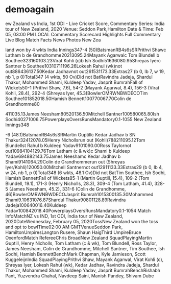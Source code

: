 # demoagain




ew Zealand vs India, 1st ODI - Live Cricket Score, Commentary
Series: India tour of New Zealand, 2020 Venue: Seddon Park,Hamilton Date & Time: Feb 05, 03:00 PM LOCAL
Commentary Scorecard Highlights Full Commentary Live Blog Match Facts News Photos
New Zea




land won by 4 wkts
India Innings347-4 (50)BatsmanRB4s6sSRPrithvi Shawc Latham b de Grandhomme20213095.24Mayank Agarwalc Tom Blundell b Southee323160103.23Virat Kohli (c)b Ish Sodhi51636080.95Shreyas Iyerc Santner b Southee10310711196.26Lokesh Rahul (wk)not out886436137.50Kedar Jadhavnot out261531173.33Extras27 (b 0, lb 7, w 19, nb 1, p 0)Total347 (4 wkts, 50 Ov)Did not BatRavindra Jadeja, Shardul Thakur, Mohammed Shami, Kuldeep Yadav, Jasprit BumrahFall of Wickets50-1 (Prithvi Shaw, 7.6), 54-2 (Mayank Agarwal, 8.4), 156-3 (Virat Kohli, 28.4), 292-4 (Shreyas Iyer, 45.3)BowlerOMRWNBWDECOTim Southee101852018.50Hamish Bennett100770067.70Colin de Grandhomme80




411035.13James Neesham80520136.50Mitchell Santner100580065.80Ish Sodhi40271006.75PowerplaysOversRunsMandatory0.1-1055
New Zealand Innings348



-6 (48.1)BatsmanRB4s6sSRMartin Guptillc Kedar Jadhav b SN Thakur32412078.05Henry Nichollsrun out (Kohli)788211095.12Tom Blundellst Rahul b Kuldeep Yadav9101090.00Ross Taylornot out10984104129.76Tom Latham (c & wk)c Shami b Kuldeep Yadav694882143.75James Neeshamc Kedar Jadhav b Shami9141064.29Colin de Grandhommerun out (Shreyas Iyer/Kohli)120050.00Mitchell Santnernot out12911133.33Extras29 (b 0, lb 4, w 24, nb 1, p 0)Total348 (6 wkts, 48.1 Ov)Did not BatTim Southee, Ish Sodhi, Hamish BennettFall of Wickets85-1 (Martin Guptill, 15.4), 109-2 (Tom Blundell, 19.1), 171-3 (Henry Nicholls, 28.3), 309-4 (Tom Latham, 41.4), 328-5 (James Neesham, 45.2), 331-6 (Colin de Grandhomme, 46)BowlerOMRWNBWDECOJasprit Bumrah1015300135.30Mohammed Shami9.10631076.87Shardul Thakur90801128.89Ravindra Jadeja100640016.40Kuldeep Yadav100842018.40PowerplaysOversRunsMandatory0.1-1054
Match InfoMatchNZ vs IND, 1st ODI, India tour of New Zealand, 2020DateWednesday, February 05, 2020TossNew Zealand won the toss and opt to bowlTime02:00 AM GMTVenueSeddon Park, HamiltonUmpiresLangton Rusere, Shaun HaigThird UmpireBruce OxenfordMatch RefereeChris BroadNew Zealand SquadPlayingMartin Guptill, Henry Nicholls, Tom Latham (c & wk), Tom Blundell, Ross Taylor, James Neesham, Colin de Grandhomme, Mitchell Santner, Tim Southee, Ish Sodhi, Hamish BennettBenchMark Chapman, Kyle Jamieson, Scott KuggeleijnIndia SquadPlayingPrithvi Shaw, Mayank Agarwal, Virat Kohli (c), Shreyas Iyer, Lokesh Rahul (wk), Kedar Jadhav, Ravindra Jadeja, Shardul Thakur, Mohammed Shami, Kuldeep Yadav, Jasprit BumrahBenchRishabh Pant, Yuzvendra Chahal, Navdeep Saini, Manish Pandey, Shivam Dube
